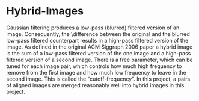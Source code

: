 # Hybrid-Images

Gaussian filtering produces a low-pass (blurred) filtered version of an image. Consequently, the  \difference between the original and the blurred low-pass filtered 
counterpart results in a high-pass filtered version of the image. As defined in the original ACM Siggraph 2006 paper a hybrid image is the sum of a low-pass filtered 
version of the one image and a high-pass filtered version of a second image. There is a free parameter, which can be tuned for each image pair, which controls how much 
high frequency to remove from the first image and how much low frequency to leave in the second image. This is called the “cutoff-frequency”. 
In this project, a pairs of aligned images are merged reasonably well into hybrid images in this project. 
